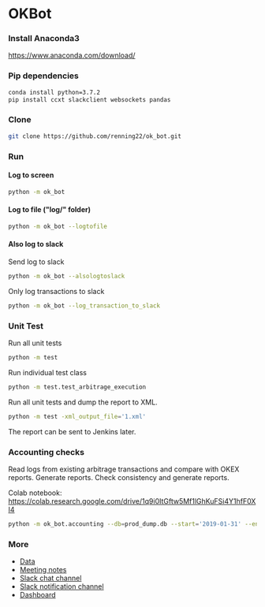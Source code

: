 # OKBot

### Install Anaconda3
https://www.anaconda.com/download/

### Pip dependencies
```sh
conda install python=3.7.2
pip install ccxt slackclient websockets pandas
```

### Clone
```sh
git clone https://github.com/renning22/ok_bot.git
```

### Run

#### Log to screen
```sh
python -m ok_bot
```

#### Log to file ("log/" folder)
```sh
python -m ok_bot --logtofile
```

#### Also log to slack
Send log to slack
```sh
python -m ok_bot --alsologtoslack
```

Only log transactions to slack
```sh
python -m ok_bot --log_transaction_to_slack
```

### Unit Test
Run all unit tests
```sh
python -m test
```

Run individual test class
```sh
python -m test.test_arbitrage_execution
```

Run all unit tests and dump the report to XML.
```sh
python -m test -xml_output_file='1.xml'
```
The report can be sent to Jenkins later.

### Accounting checks
Read logs from existing arbitrage transactions and compare with OKEX reports. 
Generate reports. Check consistency and generate reports.

Colab notebook: https://colab.research.google.com/drive/1q9i0ItGftw5Mf1lGhKuFSi4Y1hfF0XI4

```sh
python -m ok_bot.accounting --db=prod_dump.db --start='2019-01-31' --end='2020'
```

### More
* [Data](https://drive.google.com/open?id=1KwQDKQq31hzxEDAllOaH9rVQP7PL2eM_)
* [Meeting notes](https://paper.dropbox.com/doc/OK-Arbitrage-Meeting-Note--ASKaOlHQlfZ3PulilxnQfsNwAQ-qRg4c0Oou3OAp4c2eC8Vh)
* [Slack chat channel](https://chivesharvester.slack.com/messages/CEAFYFFFA/convo/CEAFYFFFA-1543129958.008600/)
* [Slack notification channel](https://chivesharvester.slack.com/messages/CC3CCUW65/convo/CEAFYFFFA-1543129958.008600/)
* [Dashboard](http://teb.ai)
